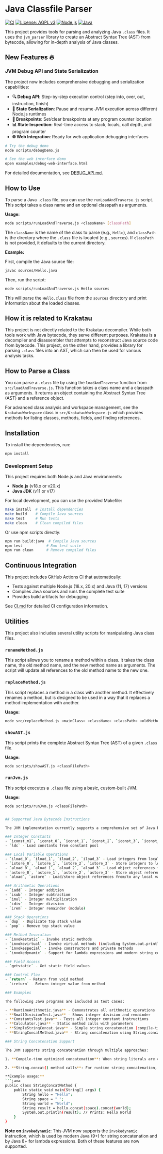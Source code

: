 # Java Classfile Parser

[![CI](https://github.com/Kreijstal/java-tools/actions/workflows/ci.yml/badge.svg)](https://github.com/Kreijstal/java-tools/actions/workflows/ci.yml)
[![License: AGPL v3](https://img.shields.io/badge/License-AGPL%20v3-blue.svg)](https://www.gnu.org/licenses/agpl-3.0)
[![Node.js](https://img.shields.io/badge/node.js-18.x%20%7C%2020.x-green.svg)](https://nodejs.org/)
[![Java](https://img.shields.io/badge/java-11%20%7C%2017-orange.svg)](https://adoptopenjdk.net/)

This project provides tools for parsing and analyzing Java `.class` files. It uses the `jvm_parser` library to create an Abstract Syntax Tree (AST) from bytecode, allowing for in-depth analysis of Java classes.

## New Features 🔥

### JVM Debug API and State Serialization
The project now includes comprehensive debugging and serialization capabilities:

- **🔍 Debug API**: Step-by-step execution control (step into, over, out, instruction, finish)
- **💾 State Serialization**: Pause and resume JVM execution across different Node.js runtimes
- **🎯 Breakpoints**: Set/clear breakpoints at any program counter location
- **📊 State Inspection**: Real-time access to stack, locals, call depth, and program counter
- **🌐 Web Integration**: Ready for web application debugging interfaces

```bash
# Try the debug demo
node scripts/debugDemo.js

# See the web interface demo
open examples/debug-web-interface.html
```

For detailed documentation, see [DEBUG_API.md](DEBUG_API.md).

## How to Use

To parse a Java `.class` file, you can use the `runLoadAndTraverse.js` script. This script takes a class name and an optional classpath as arguments.

**Usage:**
```bash
node scripts/runLoadAndTraverse.js <className> [classPath]
```

The `className` is the name of the class to parse (e.g., `Hello`), and `classPath` is the directory where the `.class` file is located (e.g., `sources`). If `classPath` is not provided, it defaults to the current directory.

**Example:**

First, compile the Java source file:
```bash
javac sources/Hello.java
```

Then, run the script:
```bash
node scripts/runLoadAndTraverse.js Hello sources
```

This will parse the `Hello.class` file from the `sources` directory and print information about the loaded classes.

## How it is related to Krakatau

This project is not directly related to the Krakatau decompiler. While both tools work with Java bytecode, they serve different purposes. Krakatau is a decompiler and disassembler that attempts to reconstruct Java source code from bytecode. This project, on the other hand, provides a library for parsing `.class` files into an AST, which can then be used for various analysis tasks.

## How to Parse a Class

You can parse a `.class` file by using the `loadAndTraverse` function from `src/loadAndTraverse.js`. This function takes a class name and a classpath as arguments. It returns an object containing the Abstract Syntax Tree (AST) and a reference object.

For advanced class analysis and workspace management, see the `KrakatauWorkspace` class in `src/KrakatauWorkspace.js` which provides methods for listing classes, methods, fields, and finding references.

## Installation

To install the dependencies, run:

```bash
npm install
```

### Development Setup

This project requires both Node.js and Java environments:
- **Node.js** (v18.x or v20.x)
- **Java JDK** (v11 or v17)

For local development, you can use the provided Makefile:

```bash
make install  # Install dependencies
make build    # Compile Java sources
make test     # Run tests
make clean    # Clean compiled files
```

Or use npm scripts directly:

```bash
npm run build:java  # Compile Java sources
npm test           # Run test suite
npm run clean      # Remove compiled files
```

## Continuous Integration

This project includes GitHub Actions CI that automatically:
- Tests against multiple Node.js (18.x, 20.x) and Java (11, 17) versions
- Compiles Java sources and runs the complete test suite
- Provides build artifacts for debugging

See [CI.md](CI.md) for detailed CI configuration information.

## Utilities

This project also includes several utility scripts for manipulating Java class files.

### `renameMethod.js`

This script allows you to rename a method within a class. It takes the class name, the old method name, and the new method name as arguments. The script will update all references to the old method name to the new one.

### `replaceMethod.js`

This script replaces a method in a class with another method. It effectively renames a method, but is designed to be used in a way that it replaces a method implementation with another.

**Usage:**

```bash
node src/replaceMethod.js <mainClass> <className> <classPath> <oldMethodName> <newMethodName> <targetPath>
```

### `showAST.js`

This script prints the complete Abstract Syntax Tree (AST) of a given `.class` file.

**Usage:**

```bash
node scripts/showAST.js <classFilePath>
```

### `runJvm.js`

This script executes a `.class` file using a basic, custom-built JVM.

**Usage:**

```bash
node scripts/runJvm.js <classFilePath>


## Supported Java Bytecode Instructions

The JVM implementation currently supports a comprehensive set of Java bytecode instructions:

### Integer Constants
- `iconst_m1`, `iconst_0`, `iconst_1`, `iconst_2`, `iconst_3`, `iconst_4`, `iconst_5` - Load integer constants
- `ldc` - Load constants from constant pool

### Local Variable Operations  
- `iload_0`, `iload_1`, `iload_2`, `iload_3` - Load integers from local variables
- `istore_0`, `istore_1`, `istore_2`, `istore_3` - Store integers to local variables
- `aload_0`, `aload_1`, `aload_2`, `aload_3` - Load object references from local variables
- `astore_0`, `astore_1`, `astore_2`, `astore_3` - Store object references to local variables
- `aload`, `astore` - Load/store object references from/to any local variable index

### Arithmetic Operations
- `iadd` - Integer addition
- `isub` - Integer subtraction  
- `imul` - Integer multiplication
- `idiv` - Integer division
- `irem` - Integer remainder (modulo)

### Stack Operations
- `dup` - Duplicate top stack value
- `pop` - Remove top stack value

### Method Invocation
- `invokestatic` - Invoke static methods
- `invokevirtual` - Invoke virtual methods (including System.out.println and String.concat)
- `invokespecial` - Invoke constructors and private methods
- `invokedynamic` - Support for lambda expressions and modern string concatenation

### Field Access
- `getstatic` - Get static field values

### Control Flow
- `return` - Return from void method
- `ireturn` - Return integer value from method

### Examples

The following Java programs are included as test cases:

- **RuntimeArithmetic.java** - Demonstrates all arithmetic operations
- **SmallDivisionTest.java** - Shows integer division and remainder
- **ConstantsTest.java** - Tests all integer constant instructions
- **Calculator.java** - Static method calls with parameters
- **SimpleStringConcat.java** - Simple string concatenation (compile-time optimized)
- **StringConcatMethod.java** - String concatenation using String.concat() method calls

### String Concatenation Support

The JVM supports string concatenation through multiple approaches:

1. **Compile-time optimized concatenation**: When string literals are concatenated directly (e.g., `"Hello" + " " + "World"`), the Java compiler optimizes this into a single string constant.

2. **String.concat() method calls**: For runtime string concatenation, the JVM supports calling the `String.concat()` method on string objects.

**Example usage:**
```java
public class StringConcatMethod {
    public static void main(String[] args) {
        String hello = "Hello";
        String space = " ";
        String world = "World";
        String result = hello.concat(space).concat(world);
        System.out.println(result); // Prints: Hello World
    }
}
```

**Note on `invokedynamic`**: This JVM now supports the `invokedynamic` instruction, which is used by modern Java (9+) for string concatenation and by Java 8+ for lambda expressions. Both of these features are now supported.
